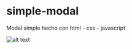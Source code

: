 # simple-modal
Modal simple hecho con html - css - javascript

![alt text](https://lh3.googleusercontent.com/uwHdDDngVwdquCfdqXVePC09PSEeax_KXNko7hoaY2RjkbOZvTsAyvM20mgHzUcnQxB8lI7_n34NZBWrSuur3awRWGuR-0pQBugvO6fmRnnKx44mIly0YLwRc4djJbX1LnfCHJlHdOnA6PNOplbprUg6XZOgXLx17b6xvaoHO5M89dkU97Tm-uUL5KO8aiNWTKXwJVwysPX-ZwjgDxpRCSTob87QUxxIz8e4Sadwp-Cda8UM33VofoiNf-fRJYLILt4r-P9SScC4s6xrxv-HMRf5H_pbbIC7w-0CmhHk0YdyJH79LS0Z0yb_Ef4ZPXCDT8r_e08o3qjHi1ygOn4DotO-JYoss1I5LmpQSm2drOxN6dFUb4YThBEtMSrZPgNbHLHXwcCVmCnZCh0-k_exbWvYjBuEwa5GSBk5ffbSw9gHttiuKkPM9O31EiPdbi4b3LJ9FlLO7bBMXyGUlOyJvshD_H4HZhBUWM0vGeO7z90MUMMYy7pxcNCNuALnBjuHu2BcSFXJdzhpp91MH4uMN_Q351ahGDW5uxxtlFN4h9dIoTYvgRiUZtrQfl4DZxZ5DvQ7M0JFGuONCJ6-N-x-X66SAp9E6qvYhM1guW7fuv8IYf75I-VaX3rVkTs947HqG_VN6NauS0d9SG6XL6LQogKcxBUrodMsqqbZemq-LmwGCrQ7RyVc1g=w1024-h768-no)
